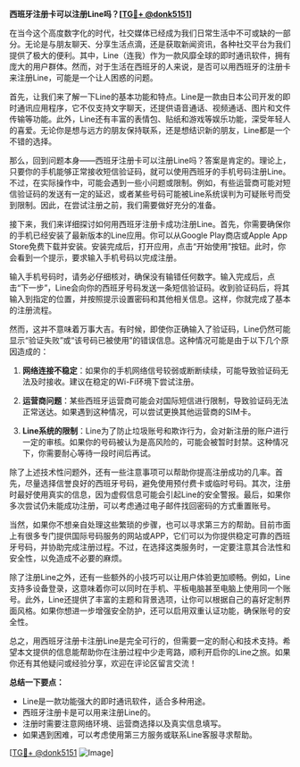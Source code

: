 **西班牙注册卡可以注册Line吗？[[TG💪+ @donk5151](https://t.me/s/donk5151)]**

在当今这个高度数字化的时代，社交媒体已经成为我们日常生活中不可或缺的一部分。无论是与朋友聊天、分享生活点滴，还是获取新闻资讯，各种社交平台为我们提供了极大的便利。其中，Line（连我）作为一款风靡全球的即时通讯软件，拥有庞大的用户群体。然而，对于生活在西班牙的人来说，是否可以用西班牙的注册卡来注册Line，可能是一个让人困惑的问题。

首先，让我们来了解一下Line的基本功能和特点。Line是一款由日本公司开发的即时通讯应用程序，它不仅支持文字聊天，还提供语音通话、视频通话、图片和文件传输等功能。此外，Line还有丰富的表情包、贴纸和游戏等娱乐功能，深受年轻人的喜爱。无论你是想与远方的朋友保持联系，还是想结识新的朋友，Line都是一个不错的选择。

那么，回到问题本身——西班牙注册卡可以注册Line吗？答案是肯定的。理论上，只要你的手机能够正常接收短信验证码，就可以使用西班牙的手机号码注册Line。不过，在实际操作中，可能会遇到一些小问题或限制。例如，有些运营商可能对短信验证码的发送有一定的延迟，或者某些号码可能被Line系统误判为可疑账号而受到限制。因此，在尝试注册之前，我们需要做好充分的准备。

接下来，我们来详细探讨如何用西班牙注册卡成功注册Line。首先，你需要确保你的手机已经安装了最新版本的Line应用。你可以从Google Play商店或Apple App Store免费下载并安装。安装完成后，打开应用，点击“开始使用”按钮。此时，你会看到一个提示，要求输入手机号码以完成注册。

输入手机号码时，请务必仔细核对，确保没有输错任何数字。输入完成后，点击“下一步”，Line会向你的西班牙号码发送一条短信验证码。收到验证码后，将其输入到指定的位置，并按照提示设置密码和其他相关信息。这样，你就完成了基本的注册流程。

然而，这并不意味着万事大吉。有时候，即使你正确输入了验证码，Line仍然可能显示“验证失败”或“该号码已被使用”的错误信息。这种情况可能是由于以下几个原因造成的：

1. **网络连接不稳定**：如果你的手机网络信号较弱或断断续续，可能导致验证码无法及时接收。建议在稳定的Wi-Fi环境下尝试注册。
   
2. **运营商问题**：某些西班牙运营商可能会对国际短信进行限制，导致验证码无法正常送达。如果遇到这种情况，可以尝试更换其他运营商的SIM卡。

3. **Line系统的限制**：Line为了防止垃圾账号和欺诈行为，会对新注册的账户进行一定的审核。如果你的号码被认为是高风险的，可能会被暂时封禁。这种情况下，你需要耐心等待一段时间后再试。

除了上述技术性问题外，还有一些注意事项可以帮助你提高注册成功的几率。首先，尽量选择信誉良好的西班牙号码，避免使用预付费卡或临时号码。其次，注册时最好使用真实的信息，因为虚假信息可能会引起Line的安全警报。最后，如果你多次尝试仍未能成功注册，可以考虑通过电子邮件找回密码的方式重置账号。

当然，如果你不想亲自处理这些繁琐的步骤，也可以寻求第三方的帮助。目前市面上有很多专门提供国际号码服务的网站或APP，它们可以为你提供稳定可靠的西班牙号码，并协助完成注册过程。不过，在选择这类服务时，一定要注意其合法性和安全性，以免造成不必要的麻烦。

除了注册Line之外，还有一些额外的小技巧可以让用户体验更加顺畅。例如，Line支持多设备登录，这意味着你可以同时在手机、平板电脑甚至电脑上使用同一个账号。此外，Line还提供了丰富的主题和背景选项，让你可以根据自己的喜好定制界面风格。如果你想进一步增强安全防护，还可以启用双重认证功能，确保账号的安全性。

总之，用西班牙注册卡注册Line是完全可行的，但需要一定的耐心和技术支持。希望本文提供的信息能帮助你在注册过程中少走弯路，顺利开启你的Line之旅。如果你还有其他疑问或经验分享，欢迎在评论区留言交流！

**总结一下要点：**
- Line是一款功能强大的即时通讯软件，适合多种用途。
- 西班牙注册卡是可以用来注册Line的。
- 注册时需要注意网络环境、运营商选择以及真实信息填写。
- 如果遇到困难，可以考虑使用第三方服务或联系Line客服寻求帮助。

[[TG💪+ @donk5151](https://t.me/s/donk5151) ![Image](https://i.postimg.cc/rwNCRYN7/Snipaste-2025-04-30-17-27-05.png)]